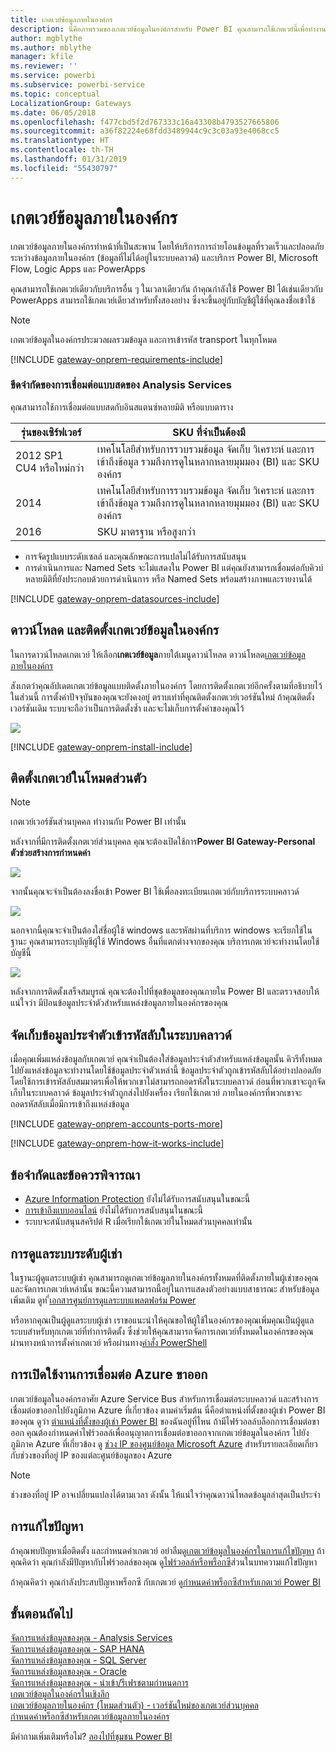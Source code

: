 ```yaml
---
title: เกตเวย์ข้อมูลภายในองค์กร
description: นี่คือภาพรวมของเกตเวย์ข้อมูลในองค์กรสำหรับ Power BI คุณสามารถใช้เกตเวย์นี้เพื่อทำงานกับแหล่งข้อมูล DirectQuery คุณยังสามารถใช้เกตเวย์นี้เพื่อรีเฟรชชุดข้อมูลบนระบบคลาวด์กับข้อมูลภายในองค์กร
author: mgblythe
ms.author: mblythe
manager: kfile
ms.reviewer: ''
ms.service: powerbi
ms.subservice: powerbi-service
ms.topic: conceptual
LocalizationGroup: Gateways
ms.date: 06/05/2018
ms.openlocfilehash: f477cbd5f2d767333c16a43308b4793527665806
ms.sourcegitcommit: a36f82224e68fdd3489944c9c3c03a93e4068cc5
ms.translationtype: HT
ms.contentlocale: th-TH
ms.lasthandoff: 01/31/2019
ms.locfileid: "55430797"
---
```

# <a name="on-premises-data-gateway"></a>เกตเวย์ข้อมูลภายในองค์กร

เกตเวย์ข้อมูลภายในองค์กรทำหน้าที่เป็นสะพาน โดยให้บริการการถ่ายโอนข้อมูลที่รวดเร็วและปลอดภัยระหว่างข้อมูลภายในองค์กร (ข้อมูลที่ไม่ได้อยู่ในระบบคลาวด์) และบริการ Power BI, Microsoft Flow, Logic Apps และ PowerApps

คุณสามารถใช้เกตเวย์เดียวกับบริการอื่น ๆ ในเวลาเดียวกัน ถ้าคุณกำลังใช้ Power BI ได้เช่นเดียวกับ PowerApps สามารถใช้เกตเวย์เดียวสำหรับทั้งสองอย่าง ซึ่งจะขึ้นอยู่กับบัญชีผู้ใช้ที่คุณลงชื่อเข้าใช้

> [!NOTE]
> เกตเวย์ข้อมูลในองค์กรประมวลผลรวมข้อมูล และการเข้ารหัส transport ในทุกโหมด

<!-- Shared Requirements Include -->
[!INCLUDE [gateway-onprem-requirements-include](./includes/gateway-onprem-requirements-include.md)]

### <a name="limitations-of-analysis-services-live-connections"></a>ขีดจำกัดของการเชื่อมต่อแบบสดของ Analysis Services

คุณสามารถใช้การเชื่อมต่อแบบสดกับอินสแตนซ์หลายมิติ หรือแบบตาราง

| **รุ่นของเซิร์ฟเวอร์** | **SKU ที่จำเป็นต้องมี** |
| --- | --- |
| 2012 SP1 CU4 หรือใหม่กว่า |เทคโนโลยีสำหรับการรวบรวมข้อมูล จัดเก็บ วิเคราะห์ และการเข้าถึงข้อมูล รวมถึงการดูในหลากหลายมุมมอง (BI) และ SKU องค์กร |
| 2014 |เทคโนโลยีสำหรับการรวบรวมข้อมูล จัดเก็บ วิเคราะห์ และการเข้าถึงข้อมูล รวมถึงการดูในหลากหลายมุมมอง (BI) และ SKU องค์กร |
| 2016 |SKU มาตรฐาน หรือสูงกว่า |

* การจัดรูปแบบระดับเซลล์ และคุณลักษณะการแปลไม่ได้รับการสนับสนุน
* การดำเนินการและ Named Sets จะไม่แสดงใน Power BI แต่คุณยังสามารถเชื่อมต่อกับคิวบ์หลายมิติที่ยังประกอบด้วยการดำเนินการ หรือ Named Sets พร้อมสร้างภาพและรายงานได้

<!-- Shared Install steps Include -->
[!INCLUDE [gateway-onprem-datasources-include](./includes/gateway-onprem-datasources-include.md)]

## <a name="download-and-install-the-on-premises-data-gateway"></a>ดาวน์โหลด และติดตั้งเกตเวย์ข้อมูลในองค์กร

ในการดาวน์โหลดเกตเวย์ ให้เลือก**เกตเวย์ข้อมูล**ภายใต้เมนูดาวน์โหลด ดาวน์โหลด[เกตเวย์ข้อมูลภายในองค์กร](http://go.microsoft.com/fwlink/?LinkID=820925)

สังเกตว่าคุณอัปเดตเกตเวย์ข้อมูลแบบติดตั้งภายในองค์กร โดยการติดตั้งเกตเวย์อีกครั้งตามที่อธิบายไว้ในส่วนนี้ การตั้งค่าปัจจุบันของคุณจะยังคงอยู่ ตราบเท่าที่คุณติดตั้งเกตเวย์เวอร์ชันใหม่ ถ้าคุณติดตั้งเวอร์ชันเดิม ระบบจะถือว่าเป็นการติดตั้งซ้ำ และจะไม่เก็บการตั้งค่าของคุณไว้

![](media/service-gateway-onprem/powerbi-download-data-gateway.png)

<!-- Shared Install steps Include -->
[!INCLUDE [gateway-onprem-install-include](./includes/gateway-onprem-install-include.md)]

## <a name="install-the-gateway-in-personal-mode"></a>ติดตั้งเกตเวย์ในโหมดส่วนตัว

> [!NOTE]
> เกตเวย์เวอร์ชันส่วนบุคคล ทำงานกับ Power BI เท่านั้น

หลังจากที่มีการติดตั้งเกตเวย์ส่วนบุคคล คุณจะต้องเปิดใช้การ**Power BI Gateway-Personal ตัวช่วยสร้างการกำหนดค่า**

![](media/service-gateway-onprem/personal-gateway-launch-configuration.png)

จากนั้นคุณจะจำเป็นต้องลงชื่อเข้า Power BI ใช้เพื่อลงทะเบียนเกตเวย์กับบริการระบบคลาวด์

![](media/service-gateway-onprem/personal-gateway-signin.png)

นอกจากนี้คุณจะจำเป็นต้องใส่ชื่อผู้ใช้ windows และรหัสผ่านที่บริการ windows จะเรียกใช้ในฐานะ คุณสามารถระบุบัญชีผู้ใช้ Windows อื่นที่แตกต่างจากของคุณ บริการเกตเวย์จะทำงานโดยใช้บัญชีนี้

![](media/service-gateway-onprem/personal-gateway-windows-service.png)

หลังจากการติดตั้งเสร็จสมบูรณ์ คุณจะต้องไปที่ชุดข้อมูลของคุณภายใน Power BI และตรวจสอบให้แน่ใจว่า มีป้อนข้อมูลประจำตัวสำหรับแหล่งข้อมูลภายในองค์กรของคุณ

<a name="credentials"></a>

## <a name="storing-encrypted-credentials-in-the-cloud"></a>จัดเก็บข้อมูลประจำตัวเข้ารหัสลับในระบบคลาวด์

เมื่อคุณเพิ่มแหล่งข้อมูลกับเกตเวย์ คุณจำเป็นต้องใส่ข้อมูลประจำตัวสำหรับแหล่งข้อมูลนั้น คิวรีทั้งหมดไปยังแหล่งข้อมูลจะทำงานโดยใช้ข้อมูลประจำตัวเหล่านี้ ข้อมูลประจำตัวถูกเข้ารหัสลับได้อย่างปลอดภัย โดยใช้การเข้ารหัสลับสมมาตรเพื่อให้พวกเขาไม่สามารถถอดรหัสในระบบคลาวด์ ก่อนที่พวกเขาจะถูกจัดเก็บในระบบคลาวด์ ข้อมูลประจำตัวถูกส่งไปยังเครื่อง เรียกใช้เกตเวย์ ภายในองค์กรที่พวกเขาจะถอดรหัสลับเมื่อมีการเข้าถึงแหล่งข้อมูล

<!-- Account and Port information -->
[!INCLUDE [gateway-onprem-accounts-ports-more](./includes/gateway-onprem-accounts-ports-more.md)]

<!-- How the gateway works -->
[!INCLUDE [gateway-onprem-how-it-works-include](./includes/gateway-onprem-how-it-works-include.md)]

## <a name="limitations-and-considerations"></a>ข้อจำกัดและข้อควรพิจารณา

* [Azure Information Protection](https://docs.microsoft.com/microsoft-365/enterprise/protect-files-with-aip
) ยังไม่ได้รับการสนับสนุนในขณะนี้
* [การเข้าถึงแบบออนไลน์](https://products.office.com/access) ยังไม่ได้รับการสนับสนุนในขณะนี้
* ระบบจะสนับสนุนสคริปต์ R เมื่อเรียกใช้เกตเวย์ในโหมดส่วนบุคคลเท่านั้น

## <a name="tenant-level-administration"></a>การดูแลระบบระดับผู้เช่า

ในฐานะผู้ดูแลระบบผู้เช่า คุณสามารถดูเกตเวย์ข้อมูลภายในองค์กรทั้งหมดที่ติดตั้งภายในผู้เช่าของคุณและจัดการเกตเวย์เหล่านั้น ขณะนี้ความสามารถนี้อยู่ในการแสดงตัวอย่างแบบสาธารณะ สำหรับข้อมูลเพิ่มเติม ดูท [ี่เอกสารศูนย์การดูแลระบบแพลตฟอร์ม Power](/power-platform/admin/onpremises-data-gateway-management)

หรือหากคุณเป็นผู้ดูแลระบบผู้เช่า เราขอแนะนำให้คุณขอให้ผู้ใช้ในองค์กรของคุณเพิ่มคุณเป็นผู้ดูแลระบบสำหรับทุกเกตเวย์ที่ทำการติดตั้ง ซึ่งช่วยให้คุณสามารถจัดการเกตเวย์ทั้งหมดในองค์กรของคุณผ่านทางหน้าการตั้งค่าเกตเวย์ หรือผ่านทาง[คำสั่ง PowerShell](service-gateway-high-availability-clusters.md#powershell-support-for-gateway-clusters) 

## <a name="enabling-outbound-azure-connections"></a>การเปิดใช้งานการเชื่อมต่อ Azure ขาออก

เกตเวย์ข้อมูลในองค์กรอาศัย Azure Service Bus สำหรับการเชื่อมต่อระบบคลาวด์ และสร้างการเชื่อมต่อขาออกไปยังภูมิภาค Azure ที่เกี่ยวข้อง ตามค่าเริ่มต้น นี่คือตำแหน่งที่ตั้งของผู้เช่า Power BI ของคุณ ดูว่า [ตำแหน่งที่ตั้งของผู้เช่า Power BI](https://powerbi.microsoft.com/documentation/powerbi-admin-where-is-my-tenant-located/) ของฉันอยู่ที่ไหน
ถ้ามีไฟร์วอลล์บล็อกการเชื่อมต่อขาออก คุณต้องกำหนดค่าไฟร์วอลล์เพื่ออนุญาตการเชื่อมต่อขาออกจากเกตเวย์ข้อมูลในองค์กร ไปยังภูมิภาค Azure ที่เกี่ยวข้อง ดู [ช่วง IP ของศูนย์ข้อมูล Microsoft Azure](https://www.microsoft.com/download/details.aspx?id=41653) สำหรับรายละเอียดเกี่ยวกับช่วงของที่อยู่ IP ของแต่ละศูนย์ข้อมูลของ Azure
> [!NOTE]
> ช่วงของที่อยู่ IP อาจเปลี่ยนแปลงได้ตามเวลา ดังนั้น ให้แน่ใจว่าคุณดาวน์โหลดข้อมูลล่าสุดเป็นประจำ 

## <a name="troubleshooting"></a>การแก้ไขปัญหา

ถ้าคุณพบปัญหาเมื่อติดตั้ง และกำหนดค่าเกตเวย์ อย่าลืมดู[เกตเวย์ข้อมูลในองค์กรในการแก้ไขปัญหา](service-gateway-onprem-tshoot.md) ถ้าคุณคิดว่า คุณกำลังมีปัญหากับไฟร์วอลล์ของคุณ ดู[ไฟร์วอลล์หรือพร็อกซี](service-gateway-onprem-tshoot.md#firewall-or-proxy)ส่วนในบทความแก้ไขปัญหา

ถ้าคุณคิดว่า คุณกำลังประสบปัญหาพร็อกซี กับเกตเวย์ ดู[กำหนดค่าพร็อกซีสำหรับเกตเวย์ Power BI](service-gateway-proxy.md)

## <a name="next-steps"></a>ขั้นตอนถัดไป

[จัดการแหล่งข้อมูลของคุณ - Analysis Services](service-gateway-enterprise-manage-ssas.md)  
[จัดการแหล่งข้อมูลของคุณ - SAP HANA](service-gateway-enterprise-manage-sap.md)  
[จัดการแหล่งข้อมูลของคุณ - SQL Server](service-gateway-enterprise-manage-sql.md)  
[จัดการแหล่งข้อมูลของคุณ - Oracle](service-gateway-onprem-manage-oracle.md)  
[จัดการแหล่งข้อมูลของคุณ - นำเข้า/รีเฟรชตามกำหนดการ](service-gateway-enterprise-manage-scheduled-refresh.md)  
[เกตเวย์ข้อมูลในองค์กรในเชิงลึก](service-gateway-onprem-indepth.md)  
[เกตเวย์ข้อมูลภายในองค์กร (โหมดส่วนตัว) - เวอร์ชันใหม่ของเกตเวย์ส่วนบุคคล](service-gateway-personal-mode.md)  
[กำหนดค่าพร็อกซีสำหรับเกตเวย์ข้อมูลภายในองค์กร](service-gateway-proxy.md)  

มีคำถามเพิ่มเติมหรือไม่? [ลองไปที่ชุมชน Power BI](http://community.powerbi.com/)
